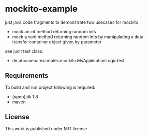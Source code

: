 
# mockito-example

just java code fragments to demonstrate two usecases for mockito
  - mock an int method returning random ints
  - mock a void method returning random ints by manipulating a data transfer container object given by parameter

see junit test class:
  - de.phocoena.examples.mockito.MyApplicationLogicTest

## Requirements
To build and run project following is required:
- (open)jdk 1.8
- maven

## License
This work is published under MIT license
